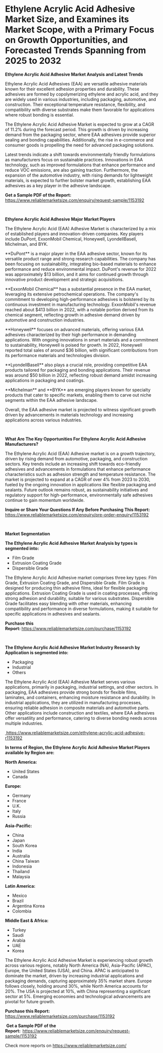 <p><h1>Ethylene Acrylic Acid Adhesive Market Size, and Examines its Market Scope, with a Primary Focus on Growth Opportunities, and Forecasted Trends Spanning from 2025 to 2032</h1></p><p><strong>Ethylene Acrylic Acid Adhesive Market Analysis and Latest Trends</strong></p>
<p><p>Ethylene Acrylic Acid Adhesives (EAA) are versatile adhesive materials known for their excellent adhesion properties and durability. These adhesives are formed by copolymerizing ethylene and acrylic acid, and they are widely used in various industries, including packaging, automotive, and construction. Their exceptional temperature resistance, flexibility, and compatibility with diverse substrates make them favorable for applications where robust bonding is essential.</p><p>The Ethylene Acrylic Acid Adhesive Market is expected to grow at a CAGR of 11.2% during the forecast period. This growth is driven by increasing demand from the packaging sector, where EAA adhesives provide superior sealing and bonding capabilities. Additionally, the rise in e-commerce and consumer goods is propelling the need for advanced packaging solutions.</p><p>Latest trends indicate a shift towards environmentally friendly formulations as manufacturers focus on sustainable practices. Innovations in EAA technology, such as improved formulations that enhance performance and reduce VOC emissions, are also gaining traction. Furthermore, the expansion of the automotive industry, with rising demands for lightweight materials, is expected to further bolster market growth, establishing EAA adhesives as a key player in the adhesive landscape.</p></p>
<p><strong>Get a Sample PDF of the Report:&nbsp;</strong> <a href="https://www.reliablemarketsize.com/enquiry/request-sample/1153192?utm_campaign=2281&utm_medium=2&utm_source=Github&utm_content=ia&utm_term=22032025&utm_id=ethylene-acrylic-acid-adhesive">https://www.reliablemarketsize.com/enquiry/request-sample/1153192</a></p>
<p>&nbsp;</p>
<p><strong>Ethylene Acrylic Acid Adhesive Major Market Players</strong></p>
<p><p>The Ethylene Acrylic Acid (EAA) Adhesive Market is characterized by a mix of established players and innovation-driven companies. Key players include DuPont, ExxonMobil Chemical, Honeywell, LyondellBasell, Michelman, and BYK.</p><p>**DuPont** is a major player in the EAA adhesive sector, known for its versatile product range and strong research capabilities. The company has been focusing on sustainability, integrating bio-based materials to enhance performance and reduce environmental impact. DuPont's revenue for 2022 was approximately $13 billion, and it aims for continued growth through innovative product development and strategic acquisitions.</p><p>**ExxonMobil Chemical** has a substantial presence in the EAA market, leveraging its extensive petrochemical operations. The company's commitment to developing high-performance adhesives is bolstered by its continuous investment in manufacturing technology. ExxonMobil's revenue reached about $413 billion in 2022, with a notable portion derived from its chemical segment, reflecting growth in adhesive demand driven by automotive and construction industries.</p><p>**Honeywell** focuses on advanced materials, offering various EAA adhesives characterized by their high performance in demanding applications. With ongoing innovations in smart materials and a commitment to sustainability, Honeywell is poised for growth. In 2022, Honeywell reported total sales of around $36 billion, with significant contributions from its performance materials and technologies division.</p><p>**LyondellBasell** also plays a crucial role, providing competitive EAA products tailored for packaging and bonding applications. Their revenue was around $50 billion in 2022, reflecting robust demand amidst increasing applications in packaging and coatings.</p><p>**Michelman** and **BYK** are emerging players known for specialty products that cater to specific markets, enabling them to carve out niche segments within the EAA adhesive landscape.</p><p>Overall, the EAA adhesive market is projected to witness significant growth driven by advancements in materials technology and increasing applications across various industries.</p></p>
<p>&nbsp;</p>
<p><strong>What Are The Key Opportunities For Ethylene Acrylic Acid Adhesive Manufacturers?</strong></p>
<p><p>The Ethylene Acrylic Acid (EAA) Adhesive market is on a growth trajectory, driven by rising demand from automotive, packaging, and construction sectors. Key trends include an increasing shift towards eco-friendly adhesives and advancements in formulations that enhance performance characteristics such as adhesion strength and temperature resistance. The market is projected to expand at a CAGR of over 4% from 2023 to 2030, fueled by the ongoing innovation in applications like flexible packaging and sealants. Future outlook remains robust, as sustainability initiatives and regulatory support for high-performance, environmentally safe adhesives continue to gain momentum worldwide.</p></p>
<p><strong>Inquire or Share Your Questions If Any Before Purchasing This Report:</strong> <a href="https://www.reliablemarketsize.com/enquiry/pre-order-enquiry/1153192?utm_campaign=2281&utm_medium=2&utm_source=Github&utm_content=ia&utm_term=22032025&utm_id=ethylene-acrylic-acid-adhesive">https://www.reliablemarketsize.com/enquiry/pre-order-enquiry/1153192</a></p>
<p>&nbsp;</p>
<p><strong>Market Segmentation</strong></p>
<p><strong>The Ethylene Acrylic Acid Adhesive Market Analysis by types is segmented into:</strong></p>
<p><ul><li>Film Grade</li><li>Extrusion Coating Grade</li><li>Dispersible Grade</li></ul></p>
<p><p>The Ethylene Acrylic Acid Adhesive market comprises three key types: Film Grade, Extrusion Coating Grade, and Dispersible Grade. Film Grade is designed for producing thin adhesive films, ideal for flexible packaging applications. Extrusion Coating Grade is used in coating processes, offering strong adhesion and durability, suitable for various substrates. Dispersible Grade facilitates easy blending with other materials, enhancing compatibility and performance in diverse formulations, making it suitable for specific applications in adhesives and sealants.</p></p>
<p><strong>Purchase this Report:&nbsp;</strong><a href="https://www.reliablemarketsize.com/purchase/1153192?utm_campaign=2281&utm_medium=2&utm_source=Github&utm_content=ia&utm_term=22032025&utm_id=ethylene-acrylic-acid-adhesive">https://www.reliablemarketsize.com/purchase/1153192</a></p>
<p>&nbsp;</p>
<p><strong>The Ethylene Acrylic Acid Adhesive Market Industry Research by Application is segmented into:</strong></p>
<p><ul><li>Packaging</li><li>Industrial</li><li>Others</li></ul></p>
<p><p>The Ethylene Acrylic Acid (EAA) Adhesive Market serves various applications, primarily in packaging, industrial settings, and other sectors. In packaging, EAA adhesives provide strong bonds for flexible films, laminates, and containers, enhancing moisture resistance and durability. In industrial applications, they are utilized in manufacturing processes, ensuring reliable adhesion in composite materials and automotive parts. Other applications include construction and textiles, where EAA adhesives offer versatility and performance, catering to diverse bonding needs across multiple industries.</p></p>
<p><a href="https://www.reliablemarketsize.com/ethylene-acrylic-acid-adhesive-r1153192?utm_campaign=2281&utm_medium=2&utm_source=Github&utm_content=ia&utm_term=22032025&utm_id=ethylene-acrylic-acid-adhesive">&nbsp;https://www.reliablemarketsize.com/ethylene-acrylic-acid-adhesive-r1153192</a></p>
<p><strong>In terms of Region, the Ethylene Acrylic Acid Adhesive Market Players available by Region are:</strong></p>
<p>
    <p> <strong> North America: </strong>
        <ul>
            <li>United States</li>
            <li>Canada</li>
        </ul>
        </p> 
    <p> <strong> Europe: </strong>
        <ul>
            <li>Germany</li>
            <li>France</li>
            <li>U.K.</li>
            <li>Italy</li>
            <li>Russia</li>
        </ul>
        </p> 
    <p> <strong> Asia-Pacific: </strong>
        <ul>
            <li>China</li>
            <li>Japan</li>
            <li>South Korea</li>
            <li>India</li>
            <li>Australia</li>
            <li>China Taiwan</li>
            <li>Indonesia</li>
            <li>Thailand</li>
            <li>Malaysia</li>
        </ul>
        </p> 
    <p> <strong> Latin America: </strong>
        <ul>
            <li>Mexico</li>
            <li>Brazil</li>
            <li>Argentina Korea</li>
            <li>Colombia</li>
        </ul>
        </p> 
    <p> <strong> Middle East & Africa: </strong>
        <ul>
            <li>Turkey</li>
            <li>Saudi</li>
            <li>Arabia</li>
            <li>UAE</li>
            <li>Korea</li>
        </ul>
    </p>
    </p>
<p><p>The Ethylene Acrylic Acid Adhesive Market is experiencing robust growth across various regions, notably North America (NA), Asia-Pacific (APAC), Europe, the United States (USA), and China. APAC is anticipated to dominate the market, driven by increasing industrial applications and packaging demands, capturing approximately 35% market share. Europe follows closely, holding around 30%, while North America accounts for 20%. The USA is projected at 10%, with China representing a significant sector at 5%. Emerging economies and technological advancements are pivotal for future growth.</p></p>
<p><strong>Purchase this Report: </strong><a href="https://www.reliablemarketsize.com/purchase/1153192?utm_campaign=2281&utm_medium=2&utm_source=Github&utm_content=ia&utm_term=22032025&utm_id=ethylene-acrylic-acid-adhesive">https://www.reliablemarketsize.com/purchase/1153192</a></p>
<p>&nbsp;<strong>Get a Sample PDF of the Report:&nbsp;&nbsp;</strong><a href="https://www.reliablemarketsize.com/enquiry/request-sample/1153192?utm_campaign=2281&utm_medium=2&utm_source=Github&utm_content=ia&utm_term=22032025&utm_id=ethylene-acrylic-acid-adhesive">https://www.reliablemarketsize.com/enquiry/request-sample/1153192</a></p>
<p><strong></strong></p>
<p>Check more reports on <a href="https://www.reliablemarketsize.com/?utm_campaign=2281&utm_medium=2&utm_source=Github&utm_content=ia&utm_term=22032025&utm_id=ethylene-acrylic-acid-adhesive">https://www.reliablemarketsize.com/</a></p>
